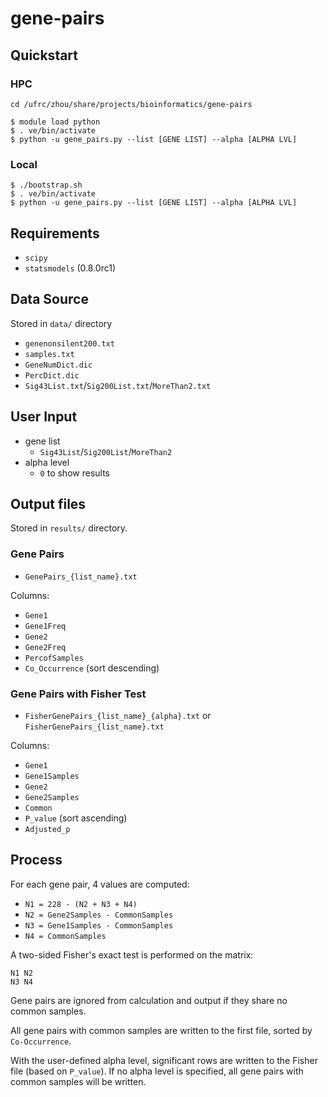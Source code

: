 # gene-pairs

## Quickstart

### HPC

`cd /ufrc/zhou/share/projects/bioinformatics/gene-pairs`

    $ module load python
    $ . ve/bin/activate
    $ python -u gene_pairs.py --list [GENE LIST] --alpha [ALPHA LVL]

### Local

    $ ./bootstrap.sh
    $ . ve/bin/activate
    $ python -u gene_pairs.py --list [GENE LIST] --alpha [ALPHA LVL]

## Requirements

* `scipy`
* `statsmodels` (0.8.0rc1)

## Data Source

Stored in `data/` directory

* `genenonsilent200.txt`
* `samples.txt`
* `GeneNumDict.dic`
* `PercDict.dic`
* `Sig43List.txt`/`Sig200List.txt`/`MoreThan2.txt`

## User Input

* gene list
	* `Sig43List`/`Sig200List`/`MoreThan2`
* alpha level
	* `0` to show results

## Output files

Stored in `results/` directory.

### Gene Pairs

* `GenePairs_{list_name}.txt`

Columns:

* `Gene1`
* `Gene1Freq`
* `Gene2`
* `Gene2Freq`
* `PercofSamples`
* `Co_Occurrence` (sort descending)

### Gene Pairs with Fisher Test

* `FisherGenePairs_{list_name}_{alpha}.txt` or
`FisherGenePairs_{list_name}.txt`

Columns:

* `Gene1`
* `Gene1Samples`
* `Gene2`
* `Gene2Samples`
* `Common`
* `P_value` (sort ascending)
* `Adjusted_p`

## Process

For each gene pair, 4 values are computed:

* `N1 = 228 - (N2 + N3 + N4)`
* `N2 = Gene2Samples - CommonSamples`
* `N3 = Gene1Samples - CommonSamples`
* `N4 = CommonSamples`

A two-sided Fisher's exact test is performed on the matrix:

    N1 N2
    N3 N4

Gene pairs are ignored from calculation and output if they share no common samples.

All gene pairs with common samples are written to the first file, sorted by `Co-Occurrence`.

With the user-defined alpha level, significant rows are written to the Fisher file (based on `P_value`). If no alpha level is specified, all gene pairs with common samples will be written.
